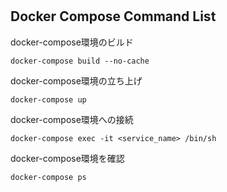 # 





## Docker Compose Command List

docker-compose環境のビルド
```
docker-compose build --no-cache
```

docker-compose環境の立ち上げ
```
docker-compose up
```

docker-compose環境への接続
```
docker-compose exec -it <service_name> /bin/sh
```

docker-compose環境を確認
```
docker-compose ps
```